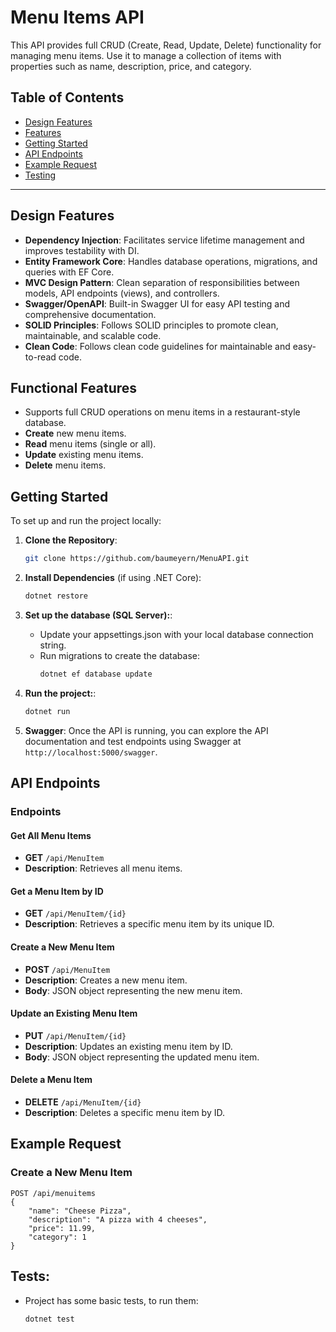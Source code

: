 # Menu Items API

This API provides full CRUD (Create, Read, Update, Delete) functionality for managing menu items. Use it to manage a collection of items with properties such as name, description, price, and category.
## Table of Contents

- [Design Features](#design-features)
- [Features](#functional-features)
- [Getting Started](#getting-started)
- [API Endpoints](#api-endpoints)
- [Example Request](#example-request)
- [Testing](#tests)
---

## Design Features
- **Dependency Injection**: Facilitates service lifetime management and improves testability with DI.
- **Entity Framework Core**: Handles database operations, migrations, and queries with EF Core.
- **MVC Design Pattern**:  Clean separation of responsibilities between models, API endpoints (views), and controllers.
- **Swagger/OpenAPI**: Built-in Swagger UI for easy API testing and comprehensive documentation.
- **SOLID Principles**: Follows SOLID principles to promote clean, maintainable, and scalable code.
- **Clean Code**: Follows clean code guidelines for maintainable and easy-to-read code.

## Functional Features
- Supports full CRUD operations on menu items in a restaurant-style database.
- **Create** new menu items.
- **Read** menu items (single or all).
- **Update** existing menu items.
- **Delete** menu items.

## Getting Started

To set up and run the project locally:

1. **Clone the Repository**:
    ```bash
    git clone https://github.com/baumeyern/MenuAPI.git
    ```

2. **Install Dependencies** (if using .NET Core):
    ```bash
    dotnet restore
    ```

3. **Set up the database (SQL Server):**:
    - Update your appsettings.json with your local database connection string.
    - Run migrations to create the database:
       ```bash
       dotnet ef database update

4. **Run the project:**:
   ```bash
   dotnet run

5. **Swagger**:
    Once the API is running, you can explore the API documentation and test endpoints using Swagger at `http://localhost:5000/swagger`.

## API Endpoints


### Endpoints

#### Get All Menu Items
- **GET** `/api/MenuItem`
- **Description**: Retrieves all menu items.

#### Get a Menu Item by ID
- **GET** `/api/MenuItem/{id}`
- **Description**: Retrieves a specific menu item by its unique ID.

#### Create a New Menu Item
- **POST** `/api/MenuItem`
- **Description**: Creates a new menu item.
- **Body**: JSON object representing the new menu item.

#### Update an Existing Menu Item
- **PUT** `/api/MenuItem/{id}`
- **Description**: Updates an existing menu item by ID.
- **Body**: JSON object representing the updated menu item.

#### Delete a Menu Item
- **DELETE** `/api/MenuItem/{id}`
- **Description**: Deletes a specific menu item by ID.

## Example Request

### Create a New Menu Item

```http
POST /api/menuitems
{
    "name": "Cheese Pizza",
    "description": "A pizza with 4 cheeses",
    "price": 11.99,
    "category": 1
}
```

## Tests:
- Project has some basic tests, to run them:
  ```bash
  dotnet test
